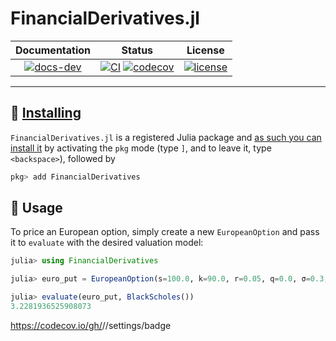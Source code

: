 # FinancialDerivatives.jl

| **Documentation** |**Status** |**License** | 
|:-----------------:|:----------------------------:|:-----------:|
| [![docs-dev][dev-img]][dev-url] | [![CI][ci-img]][ci-url] [![codecov][cov-img]][cov-url] |  [![license][lic-img]][lic-url] |


---
## 💾 [Installing](https://julialang.github.io/Pkg.jl/v1/managing-packages/)

`FinancialDerivatives.jl` is a registered Julia package and [as such you can install it](https://julialang.github.io/Pkg.jl/v1/managing-packages/) by activating the `pkg` mode (type `]`, and to leave it, type `<backspace>`),
followed by

```julia
pkg> add FinancialDerivatives
```

## 📓 Usage
To price an European option, simply create a new `EuropeanOption` and pass it to `evaluate` with the desired valuation model:

```julia
julia> using FinancialDerivatives

julia> euro_put = EuropeanOption(s=100.0, k=90.0, r=0.05, q=0.0, σ=0.3, t=180 / 365, call=false)

julia> evaluate(euro_put, BlackScholes())
3.2281936525908073
```

https://codecov.io/gh/<your-organisation>/<your-project>/settings/badge

[dev-img]: https://img.shields.io/badge/docs-stable-blue.svg
[dev-url]: https://JuliaQunat.github.io/FinancialDerivatives.jl/dev/
[ci-img]: https://github.com/JuliaQuant/FinancialDerivatives.jl/actions/workflows/CI.yml/badge.svg?branch=master
[ci-url]: https://github.com/JuliaQuant/FinancialDerivatives.jl/actions/workflows/CI.yml?query=branch%3Amaster
[cov-img]: https://codecov.io/gh/JuliaQuant/FinancialDerivatives.jl/branch/master/graph/badge.svg
[cov-url]: https://codecov.io/gh/JuliaQuant/FinancialDerivatives.jl
[doi-img]: https://zenodo.org/badge/170120732.svg
[doi-url]: https://zenodo.org/badge/latestdoi/
[lic-img]: https://img.shields.io/github/license/mashape/apistatus.svg?maxAge=2592000
[lic-url]: https://github.com/mvanzulli/FinancialDerivatives.jl/blob/master/LICENSE
[com-url]: https://app.slack.com/client/T04QWNG5T2Q/C04R6TMDV0R
[com-img]: https://user-images.githubusercontent.com/50339940/224228295-4ff7c201-975f-4e87-af51-86036a10f289.svg



